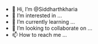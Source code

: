 - 👋 Hi, I’m @Siddharthkharia
- 👀 I’m interested in ...
- 🌱 I’m currently learning ...
- 💞️ I’m looking to collaborate on ...
- 📫 How to reach me ...

<!---
Siddharthkharia/Siddharthkharia is a ✨ special ✨ repository because its `README.md` (this file) appears on your GitHub profile.
You can click the Preview link to take a look at your changes.
--->
